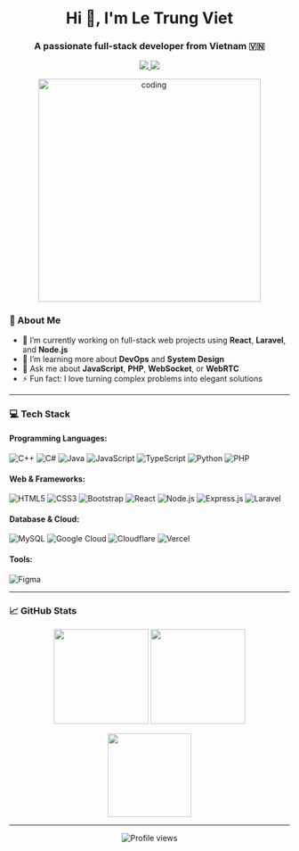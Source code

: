 <h1 align="center">Hi 👋, I'm Le Trung Viet</h1>
<h3 align="center">A passionate full-stack developer from Vietnam 🇻🇳</h3>

<p align="center">
  <a href="https://www.facebook.com/profile.php?id=100027748189490&locale=vi_VN" target="_blank">
    <img src="https://img.shields.io/badge/Facebook-%231877F2.svg?style=flat&logo=facebook&logoColor=white"/>
  </a>
  <a href="https://instagram.com/viet_lee05" target="_blank">
    <img src="https://img.shields.io/badge/Instagram-%23E4405F.svg?style=flat&logo=instagram&logoColor=white"/>
  </a>
</p>
<p align="center">
  <img src="https://cdn.dribbble.com/users/1162077/screenshots/3848914/programmer.gif" alt="coding" width="400"/>
</p>


### 🚀 About Me
- 🔭 I’m currently working on full-stack web projects using **React**, **Laravel**, and **Node.js**
- 🌱 I’m learning more about **DevOps** and **System Design**
- 💬 Ask me about **JavaScript**, **PHP**, **WebSocket**, or **WebRTC**
- ⚡ Fun fact: I love turning complex problems into elegant solutions

---

### 💻 Tech Stack

#### Programming Languages:
![C++](https://img.shields.io/badge/C++-00599C?style=for-the-badge&logo=cplusplus&logoColor=white)
![C#](https://img.shields.io/badge/C%23-239120?style=for-the-badge&logo=csharp&logoColor=white)
![Java](https://img.shields.io/badge/Java-ED8B00?style=for-the-badge&logo=java&logoColor=white)
![JavaScript](https://img.shields.io/badge/JS-F7DF1E?style=for-the-badge&logo=javascript&logoColor=black)
![TypeScript](https://img.shields.io/badge/TS-007ACC?style=for-the-badge&logo=typescript&logoColor=white)
![Python](https://img.shields.io/badge/Python-3670A0?style=for-the-badge&logo=python&logoColor=ffdd54)
![PHP](https://img.shields.io/badge/PHP-777BB4?style=for-the-badge&logo=php&logoColor=white)

#### Web & Frameworks:
![HTML5](https://img.shields.io/badge/HTML5-E34F26?style=for-the-badge&logo=html5&logoColor=white)
![CSS3](https://img.shields.io/badge/CSS3-1572B6?style=for-the-badge&logo=css3&logoColor=white)
![Bootstrap](https://img.shields.io/badge/Bootstrap-563D7C?style=for-the-badge&logo=bootstrap&logoColor=white)
![React](https://img.shields.io/badge/React-20232a?style=for-the-badge&logo=react&logoColor=61DAFB)
![Node.js](https://img.shields.io/badge/Node.js-6DA55F?style=for-the-badge&logo=node.js&logoColor=white)
![Express.js](https://img.shields.io/badge/Express.js-404d59?style=for-the-badge&logo=express&logoColor=white)
![Laravel](https://img.shields.io/badge/Laravel-FF2D20?style=for-the-badge&logo=laravel&logoColor=white)

#### Database & Cloud:
![MySQL](https://img.shields.io/badge/MySQL-00f?style=for-the-badge&logo=mysql&logoColor=white)
![Google Cloud](https://img.shields.io/badge/GCP-4285F4?style=for-the-badge&logo=google-cloud&logoColor=white)
![Cloudflare](https://img.shields.io/badge/Cloudflare-F38020?style=for-the-badge&logo=cloudflare&logoColor=white)
![Vercel](https://img.shields.io/badge/Vercel-000?style=for-the-badge&logo=vercel&logoColor=white)

#### Tools:
![Figma](https://img.shields.io/badge/Figma-F24E1E?style=for-the-badge&logo=figma&logoColor=white)

---

### 📈 GitHub Stats
<p align="center">
  <img src="https://github-readme-stats.vercel.app/api?username=letrungviet2005&theme=dark&hide_border=true&show_icons=true" height="170px" />
  <img src="https://github-readme-streak-stats.herokuapp.com/?user=letrungviet2005&theme=dark&hide_border=true" height="170px" />
</p>

<p align="center">
  <img src="https://github-readme-stats.vercel.app/api/top-langs/?username=letrungviet2005&layout=compact&theme=dark&hide_border=true" height="150px" />
</p>

---


<p align="center">
  <img src="https://komarev.com/ghpvc/?username=letrungviet2005&color=green" alt="Profile views"/>
  <a href="https://visitcount.itsvg.in">
  </a>
</p>
